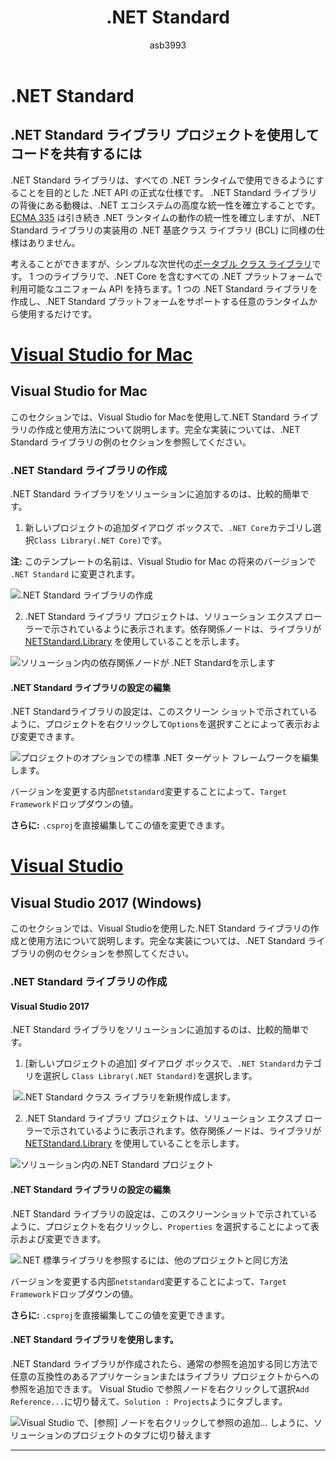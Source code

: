 ﻿---
title: .NET Standard
ms.prod: xamarin
ms.assetid: 8C30F8D3-1920-453E-9E8B-D40696736FF2
author: asb3993
ms.author: amburns
ms.date: 04/12/2017
ms.openlocfilehash: c70a1cb1aa05426ba6d54d8af3787f014883bfa1
ms.sourcegitcommit: 0a72c7dea020b965378b6314f558bf5360dbd066
ms.translationtype: MT
ms.contentlocale: ja-JP
ms.lasthandoff: 05/09/2018
---
# <a name="net-standard"></a>.NET Standard

## <a name="using-net-standard-library-projects-to-share-code"></a>.NET Standard ライブラリ プロジェクトを使用してコードを共有するには

.NET Standard ライブラリは、すべての .NET ランタイムで使用できるようにすることを目的とした .NET API の正式な仕様です。 .NET Standard ライブラリの背後にある動機は、.NET エコシステムの高度な統一性を確立することです。
[ECMA 335](https://github.com/dotnet/coreclr/blob/master/Documentation/project-docs/dotnet-standards.md) は引き続き .NET ランタイムの動作の統一性を確立しますが、.NET Standard ライブラリの実装用の .NET 基底クラス ライブラリ (BCL) に同様の仕様はありません。

考えることができますが、シンプルな次世代の[ポータブル クラス ライブラリ](https://msdn.microsoft.com/library/gg597391.aspx)です。
1 つのライブラリで、.NET Core を含むすべての .NET プラットフォームで利用可能なユニフォーム API を持ちます。1 つの .NET Standard ライブラリを作成し、.NET Standard プラットフォームをサポートする任意のランタイムから使用するだけです。

# <a name="visual-studio-for-mactabvsmac"></a>[Visual Studio for Mac](#tab/vsmac)

## <a name="visual-studio-for-mac"></a>Visual Studio for Mac

このセクションでは、Visual Studio for Macを使用して.NET Standard ライブラリの作成と使用方法について説明します。完全な実装については、.NET Standard ライブラリの例のセクションを参照してください。

### <a name="creating-a-net-standard-library"></a>.NET Standard ライブラリの作成

.NET Standard ライブラリをソリューションに追加するのは、比較的簡単です。

1. 新しいプロジェクトの追加ダイアログ ボックスで、`.NET Core`カテゴリし選択`Class Library(.NET Core)`です。

  **注:** このテンプレートの名前は、Visual Studio for Mac の将来のバージョンで `.NET Standard` に変更されます。

  ![.NET Standard ライブラリの作成](net-standard-images/vsm01.png)

2. .NET Standard ライブラリ プロジェクトは、ソリューション エクスプ ローラーで示されているように表示されます。依存関係ノードは、ライブラリが [NETStandard.Library](https://www.nuget.org/packages/NETStandard.Library/) を使用していることを示します。

  ![ソリューション内の依存関係ノードが .NET Standardを示します](net-standard-images/vsm02.png)

#### <a name="editing-net-standard-library-settings"></a>.NET Standard ライブラリの設定の編集

.NET Standardライブラリの設定は、このスクリーン ショットで示されているように、プロジェクトを右クリックして`Options`を選択すことによって表示および変更できます。

![プロジェクトのオプションでの標準 .NET ターゲット フレームワークを編集します。](net-standard-images/vsm03.png)

バージョンを変更する内部`netstandard`変更することによって、`Target Framework`ドロップダウンの値。

**さらに:** `.csproj`を直接編集してこの値を変更できます。

# <a name="visual-studiotabvswin"></a>[Visual Studio](#tab/vswin)

## <a name="visual-studio-2017-windows"></a>Visual Studio 2017 (Windows)

このセクションでは、Visual Studioを使用した.NET Standard ライブラリの作成と使用方法について説明します。完全な実装については、.NET Standard ライブラリの例のセクションを参照してください。

### <a name="creating-a-net-standard-library"></a>.NET Standard ライブラリの作成

#### <a name="visual-studio-2017"></a>Visual Studio 2017

.NET Standard ライブラリをソリューションに追加するのは、比較的簡単です。	

1. [新しいプロジェクトの追加] ダイアログ ボックスで、`.NET Standard`カテゴリを選択し `Class Library(.NET Standard)`を選択します。

  ![](net-standard-images/vs01.png ".NET Standard クラス ライブラリを新規作成します。")

2. .NET Standard ライブラリ プロジェクトは、ソリューション エクスプ ローラーで示されているように表示されます。依存関係ノードは、ライブラリが [NETStandard.Library](https://www.nuget.org/packages/NETStandard.Library/) を使用していることを示します。

  ![](net-standard-images/vs02.png "ソリューション内の.NET Standard プロジェクト")

#### <a name="editing-net-standard-library-settings"></a>.NET Standard ライブラリの設定の編集

.NET Standard ライブラリの設定は、このスクリーンショットで示されているように、プロジェクトを右クリックし、`Properties` を選択することによって表示および変更できます。

![](net-standard-images/vs03.png ".NET 標準ライブラリを参照するには、他のプロジェクトと同じ方法")

バージョンを変更する内部`netstandard`変更することによって、`Target Framework`ドロップダウンの値。

**さらに:** `.csproj`を直接編集してこの値を変更できます。

#### <a name="using-net-standard-library"></a>.NET Standard ライブラリを使用します。

.NET Standard ライブラリが作成されたら、通常の参照を追加する同じ方法で任意の互換性のあるアプリケーションまたはライブラリ プロジェクトからへの参照を追加できます。 Visual Studio で参照ノードを右クリックして選択`Add Reference...`に切り替えて、`Solution : Projects`ようにタブします。

![](net-standard-images/vs04.png "Visual Studio で、[参照] ノードを右クリックして参照の追加... しように、ソリューションのプロジェクトのタブに切り替えます")

-----

